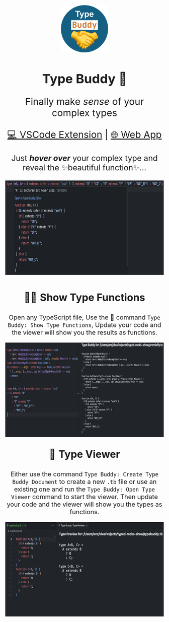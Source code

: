 <div align="center">
<img src="https://github.com/typed-rocks/type-buddy/blob/main/extension/imgs/typebuddy-icon.png?raw=true" alt="Icon" width="150">
</div>
<h1 align="center" style="font-weight: bold; font-size: 40px;">Type Buddy 🤝</h1>

<p align="center" style="font-size: 30px">Finally make <i>sense</i> of your complex types</p>
<p align="center" style="font-size: 30px"><a href="">💻 VSCode Extension</a> | <a href="https://typed-rocks.github.
io/type-buddy">🌐 
Web 
App</a></p>
<div align="center">
<p style="font-size:25px">Just <b><i>hover over</i></b> your complex type and reveal the ✨beautiful function✨...</p>
<img src="https://github.com/typed-rocks/type-buddy/blob/main/extension/imgs/hover.png?raw=true" alt="Type Buddy Hover" height="300">
<br /><br />
<p style="font-size:2rem">🕵️‍♂️ <b>Show Type Functions</b></p>
<p style="font-size: 1.25rem">
Open any TypeScript file, Use the 🎨 command <code>Type Buddy: Show Type Functions</code>, Update your code and the viewer will show you the results as functions.</p>
<img src="https://github.com/typed-rocks/type-buddy/blob/main/extension/imgs/show-functions.png?raw=true" alt="Type Buddy: Show Functions" height="300" />

<p style="font-size:2rem">👀 <b>Type Viewer</b></p>
<p style="font-size: 1.25rem">
Either use the command <code>Type Buddy: Create Type Buddy Document</code> to create a new <code>.tb</code> file or use an existing one and run the <code>Type Buddy: Open Type Viewer</code> command to start the viewer. Then update your code and the viewer will show you the types as functions.</p>

<img src="https://github.com/typed-rocks/type-buddy/blob/main/extension/imgs/type-preview.png?raw=true" alt="Type Preview" height="300">
</div>
